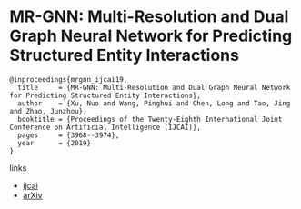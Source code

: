 # MR-GNN: Multi-Resolution and Dual Graph Neural Network for Predicting Structured Entity Interactions

```
@inproceedings{mrgnn_ijcai19,
  title     = {MR-GNN: Multi-Resolution and Dual Graph Neural Network for Predicting Structured Entity Interactions},
  author    = {Xu, Nuo and Wang, Pinghui and Chen, Long and Tao, Jing and Zhao, Junzhou},
  booktitle = {Proceedings of the Twenty-Eighth International Joint Conference on Artificial Intelligence (IJCAI)},
  pages     = {3968--3974},
  year      = {2019}
}
```

links
- [ijcai](https://www.ijcai.org/proceedings/2019/551)
- [arXiv](https://arxiv.org/abs/1905.09558)
